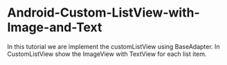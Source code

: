 # Android-Custom-ListView-with-Image-and-Text
In this tutorial we are implement the customListView using BaseAdapter. In CustomListView show the ImageView with TextView for each list item. 
